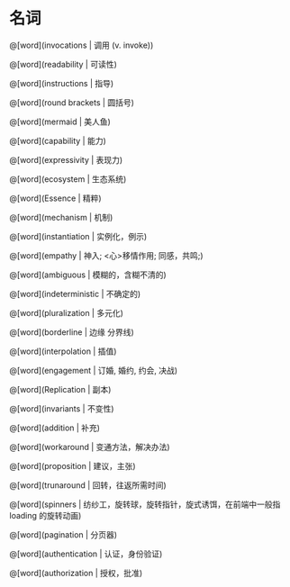 # 名词

<masonry>

@[word](invocations | 调用 (v. invoke))

@[word](readability | 可读性)

@[word](instructions | 指导)

@[word](round brackets | 圆括号)

@[word](mermaid | 美人鱼)

@[word](capability | 能力)

@[word](expressivity | 表现力)

@[word](ecosystem | 生态系统)

@[word](Essence | 精粹)

@[word](mechanism | 机制)

@[word](instantiation | 实例化，例示)

@[word](empathy | 神入; <心>移情作用; 同感，共鸣;)

@[word](ambiguous | 模糊的，含糊不清的)

@[word](indeterministic | 不确定的)

@[word](pluralization | 多元化)

@[word](borderline | 边缘 分界线)

@[word](interpolation | 插值)

@[word](engagement | 订婚, 婚约, 约会, 决战)

@[word](Replication | 副本)

@[word](invariants | 不变性)

@[word](addition | 补充)

@[word](workaround | 变通方法，解决办法)

@[word](proposition | 建议，主张)

@[word](trunaround | 回转，往返所需时间)

@[word](spinners | 纺纱工，旋转球，旋转指针，旋式诱饵，在前端中一般指 loading 的旋转动画)

@[word](pagination | 分页器)

@[word](authentication | 认证，身份验证)

@[word](authorization | 授权，批准)

</masonry>
